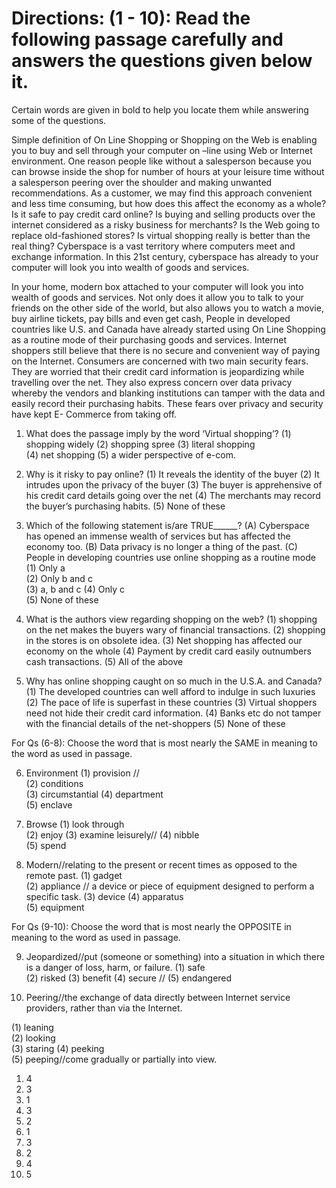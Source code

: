 # Directions: (1 - 10): Read the following passage carefully and answers the questions given below it. 
Certain words are given in bold to help you locate them while answering some of the questions.

Simple definition of On Line Shopping or Shopping on the Web is enabling you to buy and sell through your 
computer on –line using Web or Internet environment. One reason people like without a salesperson because you can
browse inside the shop for number of hours at your leisure time without a salesperson peering over the shoulder and 
making unwanted recommendations. As a customer, we may find this approach convenient and less time consuming, but how
does this affect the economy as a whole? Is it safe to pay credit card online? Is buying and selling products over the 
internet considered as a risky business for merchants? Is the Web going to replace old-fashioned stores? Is virtual shopping
really is better than the real thing? Cyberspace is a vast territory where computers meet and exchange information. In this 
21st century, cyberspace has already to your computer will look you into wealth of goods and services.


In your home, modern box attached to your computer will look you into wealth of goods and services. Not only does 
it allow you to talk to your friends on the other side of the world, but also allows you to watch a movie, buy airline 
tickets, pay bills and even get cash, People in developed countries like U.S. and Canada have already started using On
Line Shopping as a routine mode of their purchasing goods and services. Internet shoppers still believe that there is no
secure and convenient way of paying on the Internet. Consumers are concerned with two main security fears. They are worried
that their credit card information is jeopardizing while travelling over the net. They also express concern over data privacy 
whereby the vendors and blanking institutions can tamper with the data and easily record their purchasing habits. These fears 
over privacy and security have kept E- Commerce from taking off.



1. What does the passage imply by the word ‘Virtual shopping’?
(1) shopping widely 
(2) shopping spree
(3) literal shopping   
(4) net shopping
(5) a wider perspective of e-com.

2. Why is it risky to pay online?
(1) It reveals the identity of the buyer
(2) It intrudes upon the privacy of the buyer
(3) The buyer is apprehensive of his credit card details going over the net
(4) The merchants may record the buyer’s purchasing habits.
(5) None of these

3. Which of the following statement is/are TRUE______?
(A) Cyberspace has opened an immense wealth of services but has affected the economy too.
(B) Data privacy is no longer a thing of the past. 
(C) People in developing countries use online shopping as a routine mode
(1) Only a   
(2) Only b and c  
(3) a, b and c
(4) Only c   
(5) None of these

4. What is the authors view regarding shopping on the web?
(1) shopping on the net makes the buyers wary of financial transactions. 
(2) shopping in the stores is on obsolete idea.
(3) Net shopping has affected our economy on the whole
(4) Payment by credit card easily outnumbers cash transactions.
(5) All of the above

5. Why has online shopping caught on so much in the U.S.A. and Canada?
(1) The developed countries can well afford to indulge in such luxuries
(2) The pace of life is superfast in these countries
(3) Virtual shoppers need not hide their credit card information.
(4) Banks etc do not tamper with the financial details of the net-shoppers
(5) None of these


For Qs (6-8): Choose the word that is most nearly the SAME in meaning to the word as used in passage.

6. Environment
(1) provision //  
(2) conditions  
(3) circumstantial
(4) department  
(5) enclave

7. Browse
(1) look through  
(2) enjoy 
(3) examine leisurely//
(4) nibble  
(5) spend

8. Modern//relating to the present or recent times as opposed to the remote past.
(1) gadget    
(2) appliance // a device or piece of equipment designed to perform a specific task.
(3) device
(4) apparatus  
(5) equipment

For Qs (9-10): Choose the word that is most nearly the OPPOSITE in meaning to the word as used in passage.

9. Jeopardized//put (someone or something) into a situation in which there is a danger of loss, harm, or failure.
(1) safe   
(2) risked 
(3) benefit
(4) secure // 
(5) endangered

10. Peering//the exchange of data directly between Internet service providers, rather than via the Internet.

(1) leaning    
(2) looking  
(3) staring
(4) peeking  
(5) peeping//come gradually or partially into view.




1. 4
2. 3
3. 1
4. 3
5. 2
6. 1
7. 3
8. 2
9. 4
10. 5


